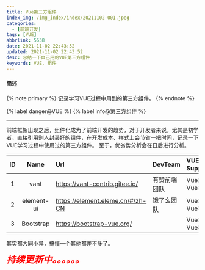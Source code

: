 ```yaml
---
title: Vue第三方组件
index_img: /img_index/index/20211102-001.jpeg
categories:
  - [前端开发]
tags: [VUE]
abbrlink: 5638
date: 2021-11-02 22:43:52
updated: 2021-11-02 22:43:52
desc: 总结一下自己用的VUE第三方组件
keywords: VUE, 组件
---
```




#### 简述
{% note primary %}
记录学习VUE过程中用到的第三方组件。
{% endnote %}

{% label danger@VUE %} {% label info@第三方组件 %}

<!--more-->
<hr />

前端框架出现之后，组件化成为了前端开发的趋势，对于开发者来说，尤其是初学者，直接引用别人封装好的组件，在开发成本、样式上会节省一把时间，记录一下VUE学习过程中使用过的第三方组件。
至于，优劣势分析会在日后进行分析。

| ID  |    Name    | Url                              | DevTeam      | VUE Support |
|:---:|:----------:|:-------------------------------- |:------------ |:----------- |
|  1  |    vant    | https://vant-contrib.gitee.io/   | 有赞前端团队 | Vue2, Vue3  |
|  2  | element-ui | https://element.eleme.cn/#/zh-CN | 饿了么团队   | Vue2, Vue3  |
|  3  | Bootstrap  | https://bootstrap-vue.org/       |              | Vue2, Vue3  |

其实都大同小异，搞懂一个其他都差不多了。



<font size=5.5 color='red'>***持续更新中。。。。。。***</font>
